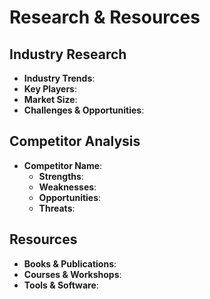 
# Research & Resources

## Industry Research
- **Industry Trends**:
- **Key Players**:
- **Market Size**:
- **Challenges & Opportunities**:

## Competitor Analysis
- **Competitor Name**:
  - **Strengths**:
  - **Weaknesses**:
  - **Opportunities**:
  - **Threats**:

## Resources
- **Books & Publications**:
- **Courses & Workshops**:
- **Tools & Software**:
